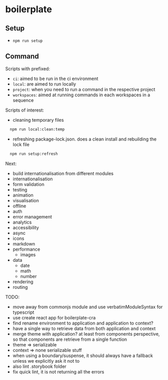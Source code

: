 # boilerplate

## Setup

- `npm run setup`

## Command

Scripts with prefixed:

- `ci`: aimed to be run in the ci environment
- `local`: are aimed to run locally
- `project`: when you need to run a command in the respective project
- `workspaces`: aimed at running commands in each workspaces in a sequence

Scripts of interest:

- cleaning temporary files

```bash
  npm run local:clean:temp
```

- refreshing package-lock.json. does a clean install and rebuilding the lock file

```bash
  npm run setup:refresh
```

Next:

- build internationalisation from different modules
- internationalisation
- form validation
- testing
- animation
- visualisation
- offline
- auth
- error management
- analytics
- accessibility
- async
- icons
- markdown
- performance
  - images
- data
  - date
  - math
  - number
- rendering
- routing

TODO:
- move away from commonjs module and use verbatimModuleSyntax for typescript
- use create react app for boilerplate-cra
- find rename environment to application and application to context?
- have a single way to retrieve data from both application and context
- merge theme with application? at least from components perspective, so that components are retrieve from a single function
- theme => serializable
- context => none serializable stuff
- when using a boundary/suspense, it should always have a fallback unless we explicitly ask it not to
- also lint .storybook folder
- fix quick lint, it is not returning all the errors
